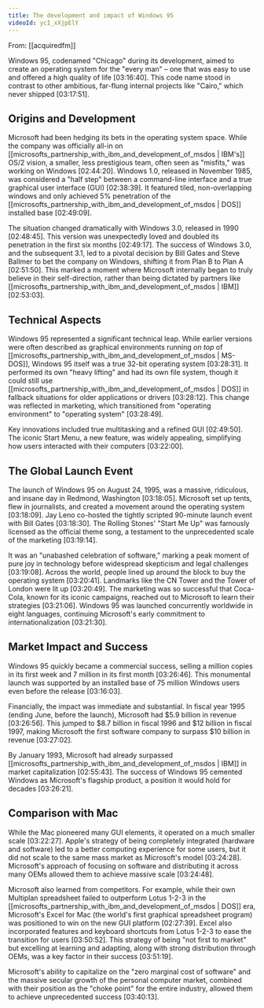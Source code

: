 ```yaml
---
title: The development and impact of Windows 95
videoId: ycI_xXjpElY
---
```


From: [[acquiredfm]] <br/> 

Windows 95, codenamed "Chicago" during its development, aimed to create an operating system for the "every man" – one that was easy to use and offered a high quality of life <a class="yt-timestamp" data-t="03:16:40">[03:16:40]</a>. This code name stood in contrast to other ambitious, far-flung internal projects like "Cairo," which never shipped <a class="yt-timestamp" data-t="03:17:51">[03:17:51]</a>.

## Origins and Development

Microsoft had been hedging its bets in the operating system space. While the company was officially all-in on [[microsofts_partnership_with_ibm_and_development_of_msdos | IBM's]] OS/2 vision, a smaller, less prestigious team, often seen as "misfits," was working on Windows <a class="yt-timestamp" data-t="02:44:20">[02:44:20]</a>. Windows 1.0, released in November 1985, was considered a "half step" between a command-line interface and a true graphical user interface (GUI) <a class="yt-timestamp" data-t="02:38:39">[02:38:39]</a>. It featured tiled, non-overlapping windows and only achieved 5% penetration of the [[microsofts_partnership_with_ibm_and_development_of_msdos | DOS]] installed base <a class="yt-timestamp" data-t="02:49:09">[02:49:09]</a>.

The situation changed dramatically with Windows 3.0, released in 1990 <a class="yt-timestamp" data-t="02:48:45">[02:48:45]</a>. This version was unexpectedly loved and doubled its penetration in the first six months <a class="yt-timestamp" data-t="02:49:17">[02:49:17]</a>. The success of Windows 3.0, and the subsequent 3.1, led to a pivotal decision by Bill Gates and Steve Ballmer to bet the company on Windows, shifting it from Plan B to Plan A <a class="yt-timestamp" data-t="02:51:50">[02:51:50]</a>. This marked a moment where Microsoft internally began to truly believe in their self-direction, rather than being dictated by partners like [[microsofts_partnership_with_ibm_and_development_of_msdos | IBM]] <a class="yt-timestamp" data-t="02:53:03">[02:53:03]</a>.

## Technical Aspects

Windows 95 represented a significant technical leap. While earlier versions were often described as graphical environments running *on top* of [[microsofts_partnership_with_ibm_and_development_of_msdos | MS-DOS]], Windows 95 itself was a true 32-bit operating system <a class="yt-timestamp" data-t="03:28:31">[03:28:31]</a>. It performed its own "heavy lifting" and had its own file system, though it could still use [[microsofts_partnership_with_ibm_and_development_of_msdos | DOS]] in fallback situations for older applications or drivers <a class="yt-timestamp" data-t="03:28:12">[03:28:12]</a>. This change was reflected in marketing, which transitioned from "operating environment" to "operating system" <a class="yt-timestamp" data-t="03:28:49">[03:28:49]</a>.

Key innovations included true multitasking and a refined GUI <a class="yt-timestamp" data-t="02:49:50">[02:49:50]</a>. The iconic Start Menu, a new feature, was widely appealing, simplifying how users interacted with their computers <a class="yt-timestamp" data-t="03:22:00">[03:22:00]</a>.

## The Global Launch Event

The launch of Windows 95 on August 24, 1995, was a massive, ridiculous, and insane day in Redmond, Washington <a class="yt-timestamp" data-t="03:18:05">[03:18:05]</a>. Microsoft set up tents, flew in journalists, and created a movement around the operating system <a class="yt-timestamp" data-t="03:18:09">[03:18:09]</a>. Jay Leno co-hosted the tightly scripted 90-minute launch event with Bill Gates <a class="yt-timestamp" data-t="03:18:30">[03:18:30]</a>. The Rolling Stones' "Start Me Up" was famously licensed as the official theme song, a testament to the unprecedented scale of the marketing <a class="yt-timestamp" data-t="03:19:14">[03:19:14]</a>.

It was an "unabashed celebration of software," marking a peak moment of pure joy in technology before widespread skepticism and legal challenges <a class="yt-timestamp" data-t="03:19:08">[03:19:08]</a>. Across the world, people lined up around the block to buy the operating system <a class="yt-timestamp" data-t="03:20:41">[03:20:41]</a>. Landmarks like the CN Tower and the Tower of London were lit up <a class="yt-timestamp" data-t="03:20:49">[03:20:49]</a>. The marketing was so successful that Coca-Cola, known for its iconic campaigns, reached out to Microsoft to learn their strategies <a class="yt-timestamp" data-t="03:21:06">[03:21:06]</a>. Windows 95 was launched concurrently worldwide in eight languages, continuing Microsoft's early commitment to internationalization <a class="yt-timestamp" data-t="03:21:30">[03:21:30]</a>.

## Market Impact and Success

Windows 95 quickly became a commercial success, selling a million copies in its first week and 7 million in its first month <a class="yt-timestamp" data-t="03:26:46">[03:26:46]</a>. This monumental launch was supported by an installed base of 75 million Windows users even before the release <a class="yt-timestamp" data-t="03:16:03">[03:16:03]</a>.

Financially, the impact was immediate and substantial. In fiscal year 1995 (ending June, before the launch), Microsoft had $5.9 billion in revenue <a class="yt-timestamp" data-t="03:26:56">[03:26:56]</a>. This jumped to $8.7 billion in fiscal 1996 and $12 billion in fiscal 1997, making Microsoft the first software company to surpass $10 billion in revenue <a class="yt-timestamp" data-t="03:27:02">[03:27:02]</a>.

By January 1993, Microsoft had already surpassed [[microsofts_partnership_with_ibm_and_development_of_msdos | IBM]] in market capitalization <a class="yt-timestamp" data-t="02:55:43">[02:55:43]</a>. The success of Windows 95 cemented Windows as Microsoft's flagship product, a position it would hold for decades <a class="yt-timestamp" data-t="03:26:21">[03:26:21]</a>.

## Comparison with Mac

While the Mac pioneered many GUI elements, it operated on a much smaller scale <a class="yt-timestamp" data-t="03:22:27">[03:22:27]</a>. Apple's strategy of being completely integrated (hardware and software) led to a better computing experience for some users, but it did not scale to the same mass market as Microsoft's model <a class="yt-timestamp" data-t="03:24:28">[03:24:28]</a>. Microsoft's approach of focusing on software and distributing it across many OEMs allowed them to achieve massive scale <a class="yt-timestamp" data-t="03:24:48">[03:24:48]</a>.

Microsoft also learned from competitors. For example, while their own Multiplan spreadsheet failed to outperform Lotus 1-2-3 in the [[microsofts_partnership_with_ibm_and_development_of_msdos | DOS]] era, Microsoft's Excel for Mac (the world's first graphical spreadsheet program) was positioned to win on the new GUI platform <a class="yt-timestamp" data-t="02:27:39">[02:27:39]</a>. Excel also incorporated features and keyboard shortcuts from Lotus 1-2-3 to ease the transition for users <a class="yt-timestamp" data-t="03:50:52">[03:50:52]</a>. This strategy of being "not first to market" but excelling at learning and adapting, along with strong distribution through OEMs, was a key factor in their success <a class="yt-timestamp" data-t="03:51:19">[03:51:19]</a>.

Microsoft's ability to capitalize on the "zero marginal cost of software" and the massive secular growth of the personal computer market, combined with their position as the "choke point" for the entire industry, allowed them to achieve unprecedented success <a class="yt-timestamp" data-t="03:40:13">[03:40:13]</a>.